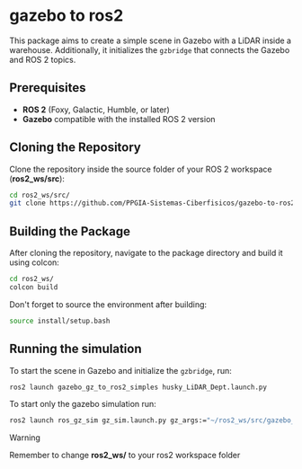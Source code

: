 # gazebo to ros2

This package aims to create a simple scene in Gazebo with a LiDAR inside a warehouse. Additionally, it initializes the `gzbridge` that connects the Gazebo and ROS 2 topics.

## Prerequisites

- **ROS 2** (Foxy, Galactic, Humble, or later)
- **Gazebo** compatible with the installed ROS 2 version

## Cloning the Repository
Clone the repository inside the source folder of your ROS 2 workspace (**ros2_ws/src**):

```bash
cd ros2_ws/src/
git clone https://github.com/PPGIA-Sistemas-Ciberfisicos/gazebo-to-ros2.git
```

## Building the Package

After cloning the repository, navigate to the package directory and build it using colcon:

```bash
cd ros2_ws/
colcon build
```

Don't forget to source the environment after building:

```bash
source install/setup.bash
```

## Running the simulation

To start the scene in Gazebo and initialize the `gzbridge`, run:

```bash
ros2 launch gazebo_gz_to_ros2_simples husky_LiDAR_Dept.launch.py
```

To start only the gazebo simulation run:

```bash
ros2 launch ros_gz_sim gz_sim.launch.py gz_args:="~/ros2_ws/src/gazebo_gz_to_ros2_simples/gz_sim/worlds/husky/husky_LiDAR_Dept.sdf"
```
> [!WARNING]
> Remember to change **ros2_ws/** to your ros2 workspace folder